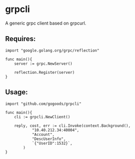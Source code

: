 # grpcli
A generic grpc client based on grpcurl.


## Requires:

```
import "google.golang.org/grpc/reflection"

func main(){
    server := grpc.NewServer()
    
    reflection.Register(server)
}
```

## Usage:

```
import "github.com/gogoods/grpcli"

func main(){
    cli := grpcli.NewClient()
    
    reply, cost, err := cli.Invoke(context.Background(),
    		"10.40.212.34:40004",
    		"Account",
    		"DescUserInfo",
    		`{"UserID":1532}`,
    	)
}

```